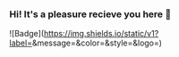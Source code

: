 ### Hi! It's a pleasure recieve you here 👋

![Badge](https://img.shields.io/static/v1?label=<Overview>&message=<Bruno Luz>&color=<fddb3a>&style=<for-the-badge>&logo=<GHOST>)

<!--
**brunomarcosluz/brunomarcosluz** is a ✨ _special_ ✨ repository because its `README.md` (this file) appears on your GitHub profile.

Here are some ideas to get you started:

- 🔭 I’m currently working on ...
- 🌱 I’m currently learning ...
- 👯 I’m looking to collaborate on ...
- 🤔 I’m looking for help with ...
- 💬 Ask me about ...
- 📫 How to reach me: ...
- 😄 Pronouns: ...
- ⚡ Fun fact: ...
-->
